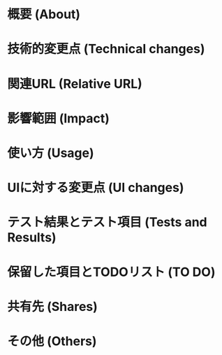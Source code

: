 # 概要 (About)

<!--
* なぜこの変更をするのか (Why change it)
* これによって何が解決されるのか(Resolutions)
-->

# 技術的変更点 (Technical changes)

<!--
* なにをどう変更したか (What changed)
* ロジックがどういう手順で動くのか (Flow)
* どのようなデータがどのように変更されるのか (Data changes)
* レビュワーにわかるように、できるだけ具体的に書く
-->

# 関連URL (Relative URL)

<!--
* 画像URL (image URL)
* 操作可能な画面のURL (UI URL)
* 他のサービスのURL (Other web service URL)
* ライブラリのURL (Library URL)
-->

# 影響範囲 (Impact)

<!--
* どのような影響範囲があるのか(Write impact of changes)
* 予想される不具合にはどのようなものがあるのか(Fault prediction)
-->

# 使い方 (Usage)

<!--
* 使い方の説明(Usage documentation)
* 再現させるための条件(Conditions)
-->

# UIに対する変更点 (UI changes)

<!--
* 変更前後のスクリーンショット(Screenshots)
-->

# テスト結果とテスト項目 (Tests and Results)

<!--
* [ ] テスト項目もチェック形式で記述する(Using checklist)
* [ ] テストしたらチェックしていく(Checked is test passed)
* [ ] テスト項目をできるだけ細かく書く
* [ ] 正常系だけでなく、異常系の項目も書く(Write failure case)
* [ ] **開発した以外の人**もチェック項目を考える
-->

# 保留した項目とTODOリスト (TO DO)

<!--
* ここを直したい(Remaining works)
* これを実装したい
-->

# 共有先 (Shares)

<!--
* [ ] Slack: #pj-coda-dev
* [ ] xxxさん(at xxx)
* [ ] xxxチーム(team xxx)
* [ ] メールアドレス(e-mail)
-->

# その他 (Others)

<!--
* 何か注意点があれば書く(something)
-->

